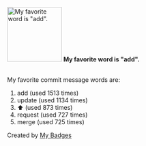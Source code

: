 <img src="https://my-badges.github.io/my-badges/favorite-word.png" alt="My favorite word is &quot;add&quot;." title="My favorite word is &quot;add&quot;." width="128">
<strong>My favorite word is &quot;add&quot;.</strong>
<br><br>

My favorite commit message words are:

1. add (used 1513 times)
2. update (used 1134 times)
3. :arrow_up: (used 873 times)
4. request (used 727 times)
5. merge (used 725 times)


Created by <a href="https://github.com/my-badges/my-badges">My Badges</a>